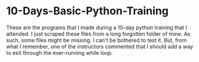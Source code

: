 # 10-Days-Basic-Python-Training
These are the programs that I made during a 10-day python training that I attended. I just scraped these files from a long forgotten folder of mine. As such, some files might be missing. I can't be bothered to test it. But, from what I remember, one of the instructors commented that I should add a way to exit through the ever-running while loop.
